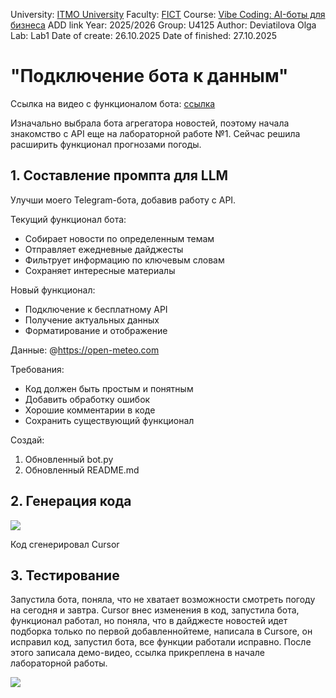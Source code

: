 University: [ITMO University](https://itmo.ru/ru/)
Faculty: [FICT](https://fict.itmo.ru)
Course: [Vibe Coding: AI-боты для бизнеса](https://) ADD link
Year: 2025/2026
Group: U4125
Author: Deviatilova Olga
Lab: Lab1
Date of create: 26.10.2025
Date of finished: 27.10.2025

# "Подключение бота к данным"

Ссылка на видео с функционалом бота: [ссылка](https://drive.google.com/file/d/14W0DZhWOG4gJq9COWq6IKRoSjtPxET7g/view?usp=share_link)

Изначально выбрала бота агрегатора новостей, поэтому начала знакомство с API еще на лабораторной работе №1.
Сейчас решила расширить функционал прогнозами погоды.

## 1. Составление промпта для LLM

Улучши моего Telegram-бота, добавив работу с API.

Текущий функционал бота:
- Собирает новости по определенным темам
- Отправляет ежедневные дайджесты
- Фильтрует информацию по ключевым словам
- Сохраняет интересные материалы

Новый функционал:
- Подключение к бесплатному API 
- Получение актуальных данных 
- Форматирование и отображение

Данные:
@https://open-meteo.com 

Требования:
- Код должен быть простым и понятным
- Добавить обработку ошибок
- Хорошие комментарии в коде
- Сохранить существующий функционал

Создай:

1. Обновленный bot.py
2. Обновленный README.md

## 2. Генерация кода

![](screen1.jpg)

Код сгенерировал Cursor

## 3. Тестирование

Запустила бота, поняла, что не хватает возможности смотреть погоду на сегодня и завтра.
Cursor внес изменения в код, запустила бота, функционал работал, но поняла, что в дайджесте новостей идет подборка только по первой добавленнойтеме, написала в Cursore, он исправил код, запустил бота, все функции работали исправно.
После этого записала демо-видео, ссылка прикреплена в начале лабораторной работы.

![](screen2.jpg)
